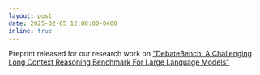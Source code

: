 ```yaml
---
layout: post
date: 2025-02-05 12:00:00-0400
inline: true
---
```


Preprint released for our research work on <a href="https://arxiv.org/abs/2502.06279">"DebateBench: A Challenging Long Context Reasoning Benchmark For Large Language Models"</a>